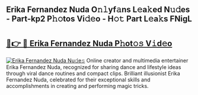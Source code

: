 ## Erika Fernandez Nuda O𝚗𝚕yf𝚊ns L𝚎a𝚔ed N𝚞𝚍es - Part-kp2 P𝚑𝚘tos Vi𝚍𝚎o - H𝚘𝚝 Part L𝚎a𝚔s FNigL

# <h2><a href="http://kf0isgp.oniu.top/?m=Erika+Fernandez+Nuda">🔗👉 🔴 Erika Fernandez Nuda P𝚑ot𝚘𝚜 V𝚒d𝚎o</a></h2>

[![Erika Fernandez Nuda Nu𝚍e𝚜](https://i.imgur.com/0qMVB7G.gif)](http://kf0isgp.oniu.top/?m=Erika+Fernandez+Nuda)
Online creator and multimedia entertainer Erika Fernandez Nuda, recognized for sharing dance and lifestyle ideas through viral dance routines and compact clips. Brilliant illusionist Erika Fernandez Nuda, celebrated for their exceptional skills and accomplishments in creating and performing magic tricks.  
